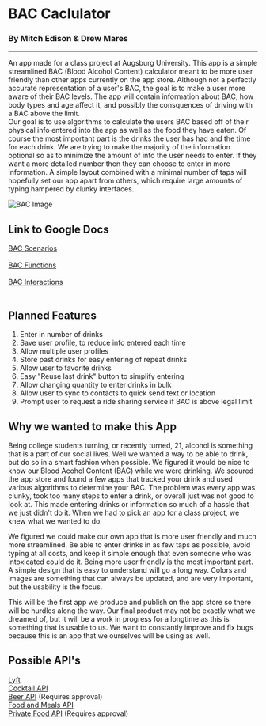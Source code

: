 # BAC Caclulator
  ### By Mitch Edison & Drew Mares
--------
An app made for a class project at Augsburg University. This app is a simple streamlined BAC (Blood Alcohol Content) calculator meant to be more user friendly than other apps currently on the app store. Although not a perfectly accurate representation of a user's BAC, the goal is to make a user more aware of their BAC levels. The app will contain information about BAC, how body types and age affect it, and possibly the consquences of driving with a BAC above the limit. <br>
Our goal is to use algorithms to calculate the users BAC based off of their physical info entered into the app as well as the food they have eaten. Of course the most important part is the drinks the user has had and the time for each drink. We are trying to make the majority of the information optional so as to minimize the amount of info the user needs to enter. If they want a more detailed number then they can choose to enter in more information. A simple layout combined with a minimal number of taps will hopefully set our app apart from others, which require large amounts of typing hampered by clunky interfaces.<br>

![BAC Image](https://i.imgur.com/gQwaJN9.jpg)
## Link to Google Docs <br>

[BAC Scenarios](https://docs.google.com/document/d/1u3OXSJ5G8DdRS1LxskDlbqc7tLgrBbNJc6JzwiwSf6I/edit#)<br>
<br>
[BAC Functions](https://docs.google.com/document/d/11pO6yAw4eqVGGrQYnekvYLGR54cuWHCdM1KUqGbwkYU/edit)<br>
<br>
[BAC Interactions](https://docs.google.com/document/d/1LTmMt3LGi2YHk1kCgqYF2N3NqvX1yO3AAoYV1BNSqgQ/edit)<br>
<br>

## Planned Features <br>
1) Enter in number of drinks
2) Save user profile, to reduce info entered each time
4) Allow multiple user profiles
5) Store past drinks for easy entering of repeat drinks
6) Allow user to favorite drinks
7) Easy "Reuse last drink" button to simplify entering
8) Allow changing quantity to enter drinks in bulk
9) Allow user to sync to contacts to quick send text or location 
10) Prompt user to request a ride sharing service if BAC is above legal limit 

## Why we wanted to make this App <br>
Being college students turning, or recently turned, 21, alcohol is something that is a part of our social lives. Well we wanted a way to be able to drink, but do so in a smart fashion when possible. We figured it would be nice to know our Blood Acohol Content (BAC) while we were drinking. We scoured the app store and found a few apps that tracked your drink and used various algorithms to determine your BAC. The problem was every app was clunky, took too many steps to enter a drink, or overall just was not good to look at. This made entering drinks or information so much of a hassle that we just didn't do it. When we had to pick an app for a class project, we knew what we wanted to do.

We figured we could make our own app that is more user friendly and much more streamlined. Be able to enter drinks in as few taps as possible, avoid typing at all costs, and keep it simple enough that even someone who was intoxicated could do it. Being more user friendly is the most important part. A simple design that is easy to understand will go a long way. Colors and images are something that can always be updated, and are very important, but the usability is the focus. 

This will be the first app we produce and publish on the app store so there will be hurdles along the way. Our final product may not be exactly what we dreamed of, but it will be a work in progress for a longtime as this is something that is usable to us. We want to constantly improve and fix bugs because this is an app that we ourselves will be using as well. 


## Possible API's <br>
[Lyft](https://www.lyft.com/developers/products/ride-request) <br>
[Cocktail API](https://www.thecocktaildb.com/api.php) <br>
[Beer API](https://untappd.com/api/docs) (Requires approval)<br>
[Food and Meals API](https://www.themealdb.com/api.php)<br>
[Private Food API](https://www.myfitnesspal.com/api) (Requires approval) <br>
